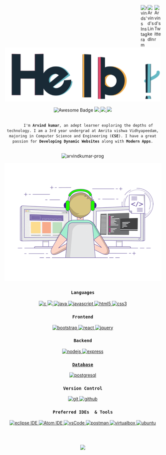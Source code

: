 <a href="https://twitter.com/arvindkumarprog?t=Qmswzk1fA7bgR2Umxs2i4w&s=08" target="_blank" rel="nofollow"><img align="right" alt="Arvind's Twitter" width="22px" src="https://cdn.jsdelivr.net/npm/simple-icons@v3/icons/twitter.svg" /></a><a href="https://www.linkedin.com/in/arvindkumarprog/" target="_blank" rel="nofollow"><img align="right" alt="Arvind's LinkedIn" width="22px" src="https://cdn.jsdelivr.net/npm/simple-icons@v3/icons/linkedin.svg" /></a><a href="https://www.instagram.com/___arvind__kumar___/" target="_blank" rel="nofollow"><img align="right" alt="rvinds's Instagram" width="22px" src="https://cdn.jsdelivr.net/npm/simple-icons@v3/icons/instagram.svg" /></a>

<p align = "center">
   <img src = "https://github.com/arvindkumar-prog/arvindkumar-prog/blob/main/hello.gif" width="500px" >
 </p> 


<p align="center">
  <img src="https://cdn.rawgit.com/sindresorhus/awesome/d7305f38d29fed78fa85652e3a63e154dd8e8829/media/badge.svg" alt="Awesome Badge"/>
  <a href="https://en.wikipedia.org/wiki/Homo_sapiens">
    <img src="https://img.shields.io/badge/Species-Homo_sapiens-success?style=flat-square&logo=mailchimp&logoColor=white">
  </a>
  <a href="https://en.wikipedia.org/wiki/Life">
    <img src="https://img.shields.io/badge/Status-Stable-success?style=flat-square&logo=gravatar&logoColor=white">
  </a>
  <a href="https://en.wikipedia.org/wiki/Computer_science">
    <img src="https://img.shields.io/badge/My%20jam-Computer%20Science-critical?style=flat-square&logo=electron&logoColor=white">
  </a>
</p>

<p align="center">
  <code>
     I'm <strong>Arvind kumar</strong>, an adept learner exploring the depths of technology. I am a 3rd year undergrad at Amrita vishwa Vidhyapeedam, majoring in Computer Science and Engineering (<strong>CSE</strong>). I have a great passion for <strong>Developing Dynamic Websites</strong> along with <strong>Modern Apps</strong>.
  </code>
</p>

<p align="center">
  <img src="https://komarev.com/ghpvc/?username=arvindkumar-prog&color=blueviolet" alt="arvindkumar-prog" />
</p>


<p align = "center">
   <img src = "https://github.com/arvindkumar-prog/arvindkumar-prog/blob/main/logo.gif">
</p>
          
<h3 align="center"><code>Languages</code></h3>
<p align="center">
  <a href="https://www.cprogramming.com/" target="_blank"> 
    <img src="https://img.shields.io/badge/C%20programming-A8B9CC.svg?style=for-the-badge&logo=c&logoColor=white"
      alt="c"/>
  </a>
   <a href ="https://www.python.org/" target="_blank">
      <img src="https://img.shields.io/badge/python-3670A0?style=for-the-badge&logo=python&logoColor=ffdd54">
   </a>
  <a href="https://www.java.com" target="_blank"> 
    <img src="https://img.shields.io/badge/Java-007396.svg?style=for-the-badge&logo=java&logoColor=white" 
      alt="java"/> 
  </a>
  <a href="https://developer.mozilla.org/en-US/docs/Web/JavaScript" target="_blank"> 
    <img src="https://img.shields.io/badge/Javascript-F7DF1E.svg?style=for-the-badge&logo=javascript&logoColor=black"
      alt="javascript"/> 
  </a>
  <a href="https://www.w3.org/html/" target="_blank"> 
    <img src="https://img.shields.io/badge/html-E34F26.svg?style=for-the-badge&logo=html5&logoColor=white"
      alt="html5"/> 
  </a>
  <a href="https://www.w3schools.com/css/" target="_blank">
    <img src="https://img.shields.io/badge/css-1572B6.svg?style=for-the-badge&logo=css3&logoColor=white"
      alt="css3"/>
  </a>
  
</p>

<h3 align="center"><code>Frontend</code></h3>
<p align="center">
      <a href="https://getbootstrap.com" target="_blank">
    <img src="https://img.shields.io/badge/bootstrap-7952B3.svg?style=for-the-badge&logo=bootstrap&logoColor=white"
      alt="bootstrap"/>
 
 
  <a href="https://reactjs.org/" target="_blank"> 
    <img src="https://img.shields.io/badge/reactjs-61DAFB.svg?style=for-the-badge&logo=react&logoColor=black"
      alt="react"/> 
  </a>
  
  <a href="https://jquery.com/" target="_blank">
    <img src="https://img.shields.io/badge/jquery-0769AD.svg?style=for-the-badge&logo=jquery&logoColor=white" alt="jquery"/> 
  </a>
  
</p>

<h3 align="center"><code>Backend</code></h3>
<p align="center">
  <a href="https://nodejs.org" target="_blank"> 
    <img src="https://img.shields.io/badge/node.js-339933.svg?style=for-the-badge&logo=nodedotjs&logoColor=white"
      alt="nodejs"/> 
  </a>
  <a href="https://expressjs.com" target="_blank">
    <img src="https://img.shields.io/badge/express-000000.svg?style=for-the-badge&logo=express&logoColor=white"
      alt="express" />
 
</p>

<h3 align="center"><code>Database</code></h3>
<p align="center">
  <a href="https://www.postgresql.org" target="_blank"> 
    <img src="https://img.shields.io/badge/postgreSQL-4169E1.svg?style=for-the-badge&logo=postgresql&logoColor=white"
      alt="postgresql"/> 
  </a>
 
  </a> 
</p>



<h3 align="center"><code>Version Control</code></h3>
<p align="center">
  <a href="https://git-scm.com/" target="_blank">
    <img src="https://img.shields.io/badge/git-F05032.svg?style=for-the-badge&logo=git&logoColor=white"
      alt="git"/>
  </a>
  <a href="https://github.com/ELanza-48" target="_blank">
    <img src="https://img.shields.io/badge/github-181717.svg?style=for-the-badge&logo=github&logoColor=white" alt="github" />
  </a>

</p>

<h3 align="center"><code>Preferred IDEs  & Tools</code></h3>
<p align="center"> 
  <a href="https://eclipse.org" target="_blank">
    <img src="https://img.shields.io/badge/eclipse-2C2255.svg?style=for-the-badge&logo=eclipse&logoColor=white" alt="eclipse IDE"/> 
  </a>
   <a href="https://atom.io/" target="_blank">
    <img src="https://img.shields.io/badge/Atom-%2366595C.svg?style=for-the-badge&logo=atom&logoColor=white" alt="Atom IDE"/> 
  </a>
  <a href="https://code.visualstudio.com/" target="_blank">
    <img src="https://img.shields.io/badge/vscode-007ACC.svg?style=for-the-badge&logo=visualstudiocode&logoColor=white" alt="vsCode"/> 
  </a>
  
  <a href="https://postman.com" target="_blank"> 
    <img src="https://img.shields.io/badge/postman-FF6C37.svg?style=for-the-badge&logo=postman&logoColor=white" alt="postman"/>
  </a>
  <a href="https://www.virtualbox.org/" target="_blank">
    <img src="https://img.shields.io/badge/virtualbox-183A61.svg?style=for-the-badge&logo=virtualbox&logoColor=white"
      alt="virtualbox"/>
  </a>
  <a href="https://ubuntu.com/" target="_blank"> 
    <img src="https://img.shields.io/badge/ubuntu-E95420.svg?style=for-the-badge&logo=ubuntu&logoColor=white" alt="ubuntu"/>
  </a>
</p>

<br></br>
<p align = "center">
   <img src ="https://github-readme-streak-stats.herokuapp.com/?user=arvindkumar-prog&theme=tokyonight">
</p>
